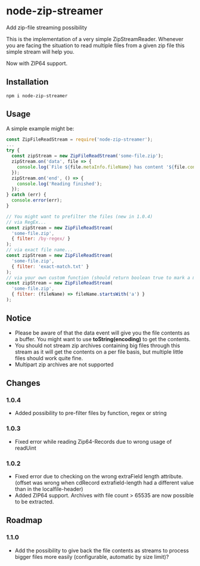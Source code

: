 # node-zip-streamer
Add zip-file streaming possibility

This is the implementation of a very simple ZipStreamReader. Whenever you are facing the situation to read multiple files from a given zip file this simple stream will help you.

Now with ZIP64 support.

## Installation
```npm i node-zip-streamer```

## Usage
A simple example might be:
```javascript
const ZipFileReadStream = require('node-zip-streamer');
...
try {
  const zipStream = new ZipFileReadStream('some-file.zip');
  zipStream.on('data', file => {
    console.log(`File ${file.metaInfo.fileName} has content '${file.content.toString()}'.`);
  });
  zipStream.on('end', () => {
    console.log('Reading finished');
  });
} catch (err) {
  console.error(err);
}

// You might want to prefilter the files (new in 1.0.4)
// via RegEx...
const zipStream = new ZipFileReadStream(
  'some-file.zip',
  { filter: /by-regex/ }
);
// via exact file name...
const zipStream = new ZipFileReadStream(
  'some-file.zip',
  { filter: 'exact-match.txt' }
);
// via your own custom function (should return boolean true to mark a match)...
const zipStream = new ZipFileReadStream(
  'some-file.zip',
  { filter: (fileName) => fileName.startsWith('a') }
);
```

## Notice
- Please be aware of that the data event will give you the file contents as a buffer. You might want to use **toString(encoding)** to get the contents.
- You should not stream zip archives containing big files through this stream as it will get the contents on a per file basis, but multiple little files should work quite fine.
- Multipart zip archives are not supported

## Changes
### 1.0.4
- Added possibility to pre-filter files by function, regex or string

### 1.0.3
- Fixed error while reading Zip64-Records due to wrong usage of readUint

### 1.0.2
- Fixed error due to checking on the wrong extraField length attribute. (offset was wrong when cdRecord extrafield-length had a different value than in the localfile-header)
- Added ZIP64 support. Archives with file count > 65535 are now possible to be extracted.

## Roadmap
### 1.1.0
- Add the possibility to give back the file contents as streams to process bigger files more easily (configurable, automatic by size limit)?
